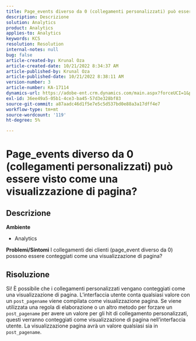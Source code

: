 ```yaml
---
title: Page_events diverso da 0 (collegamenti personalizzati) può essere visto come una visualizzazione di pagina?
description: Descrizione
solution: Analytics
product: Analytics
applies-to: Analytics
keywords: KCS
resolution: Resolution
internal-notes: null
bug: false
article-created-by: Krunal Oza
article-created-date: 10/21/2022 8:34:37 AM
article-published-by: Krunal Oza
article-published-date: 10/21/2022 8:38:11 AM
version-number: 3
article-number: KA-17114
dynamics-url: https://adobe-ent.crm.dynamics.com/main.aspx?forceUCI=1&pagetype=entityrecord&etn=knowledgearticle&id=e0d0b62f-1b51-ed11-bba2-0022480867fb
exl-id: 36ee49a5-05b1-4ce3-ba45-57d3e328bf83
source-git-commit: a87aadc46d1f5e7e5c5d537bd0e88a3a17dff4e7
workflow-type: tm+mt
source-wordcount: '119'
ht-degree: 5%

---
```


# Page_events diverso da 0 (collegamenti personalizzati) può essere visto come una visualizzazione di pagina?

## Descrizione

<b>Ambiente</b>
- Analytics



<b>Problemi/Sintomi</b>
I collegamenti dei clienti (page_event diverso da 0) possono essere conteggiati come una visualizzazione di pagina?


## Risoluzione


Sì! È possibile che i collegamenti personalizzati vengano conteggiati come una visualizzazione di pagina. L’interfaccia utente conta qualsiasi valore con un `post_pagename` viene compilata come visualizzazione pagina. Se viene utilizzata una regola di elaborazione o un altro metodo per forzare un `post_pagename` per avere un valore per gli hit di collegamento personalizzati, questi verranno conteggiati come visualizzazione di pagina nell’interfaccia utente. La visualizzazione pagina avrà un valore qualsiasi sia in `post_pagename`.
